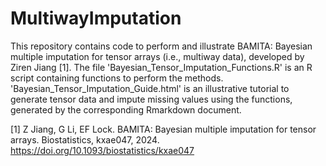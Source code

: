 # MultiwayImputation
This repository contains code to perform and illustrate BAMITA: Bayesian multiple imputation for tensor arrays (i.e., multiway data), developed by Ziren Jiang [1].  The file 'Bayesian_Tensor_Imputation_Functions.R' is an R script containing functions to perform the methods.  'Bayesian_Tensor_Imputation_Guide.html' is an illustrative tutorial to generate tensor data and impute missing values using the functions, generated by the corresponding Rmarkdown document.       

[1] Z Jiang, G Li, EF Lock.  BAMITA: Bayesian multiple imputation for tensor arrays. Biostatistics, kxae047, 2024. https://doi.org/10.1093/biostatistics/kxae047  
